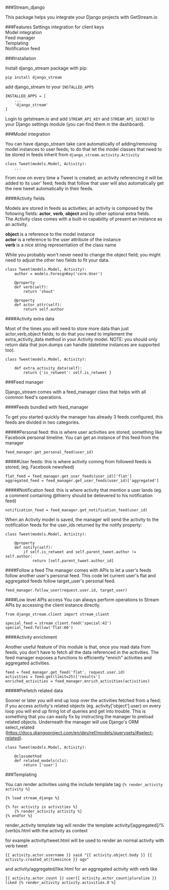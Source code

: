 
###Stream_django

This package helps you integrate your Django projects with GetStream.io


###Features
Settings integration for client keys  
Model integration  
Feed manager  
Templating  
Notification feed  

###Installation

Install django_stream package with pip:

```pip install django_stream```

add django_stream to your ```INSTALLED_APPS```

```
INSTALLED_APPS = [
    ...
    'django_stream'
]
```

Login to getstream.io and add
```STREAM_API_KEY``` and ```STREAM_API_SECRET``` to your Django settings module (you can find them in the dashboard).

###Model integration

You can have django_stream take care automatically of adding/removing model instances to user feeds; to do that let the model classes that need to be stored in feeds inherit from ```django_stream.activity.Activity```

```
class Tweet(models.Model, Activity):
    ...
```

From now on every time a Tweet is created; an activity referencing it will be added to its user' feed; feeds that follow that user will also automatically get the new tweet automatically in their feeds.

####Activity fields

Models are stored in feeds as activities; an activity is composed by the following fields: **actor**, **verb**, **object** and by other optional extra fields.  
The Activity class comes with a built-in capability of present an instance as an activity.

**object** is a reference to the model instance  
**actor** is a reference to the user attribute of the instance  
**verb** is a nice string representation of the class name

While you probably won't never need to change the object field; you might need to adjust the other two fields to fit your data.

```
class Tweet(models.Model, Activity):
    author = models.ForeignKey('core.User')

    @property
    def verb(self):
        return 'shout'

    @property
    def actor_attr(self):
        return self.author

```

####Activity extra data

Most of the times you will need to store more data than just actor,verb,object fields; to do that you need to implement the extra_activity_data method in your Activity model.
NOTE: you should only return data that json.dumps can handle (datetime instances are supported too).

```
class Tweet(models.Model, Activity):

    def extra_activity_data(self):
        return {'is_retweet': self.is_retweet }

```


###Feed manager

Django_stream comes with a feed_manager class that helps with all common feed's operations.  

####Feeds bundled with feed_manager

To get you started quickly the manager has already 3 feeds configured, this feeds are divided in two categories.

#####Personal feed:
this is where user activities are stored; something like Facebook personal timeline. You can get an instance of this feed from the manager  
```
feed_manager.get_personal_feed(user_id)
```  
#####User feeds:
this is where activity coming from followed feeds is stored; (eg. Facebook newsfeed)
```
flat_feed = feed_manager.get_user_feeds(user_id)['flat'] 
aggregated_feed = feed_manager.get_user_feeds(user_id)['aggregated'] 

```
#####Notification feed:
this is where activity that mention a user lands (eg. a comment containing @thierry should be delievered to his notification feed)
```
notification_feed = feed_manager.get_notification_feed(user_id)

```

When an Activity model is saved, the manager will send the activity to the notification feeds for the user_ids returned by the notify property:

```
class Tweet(models.Model, Activity):

    @property
    def notify(self):
        if self.is_retweet and self.parent_tweet.author != self.author:
            return [self.parent_tweet.author_id]

```



####Follow a feed
The manager comes with APIs to let a user's feeds follow another user's personal feed. This code let current user's flat and aggregated feeds follow target_user's personal feed.

```
feed_manager.follow_user(request.user.id, target_user)

```

####Low level APIs access
You can always perform operations to Stream APIs by accessing the client instance directly.

```
from django_stream.client import stream_client

special_feed = stream_client.feed('special:42')
special_feed.follow('flat:60')

```

####Activity enrichment

Another useful feature of this module is that, once you read data from feeds, you don't have to fetch all the data referenced in the activities. The feed manager exposes a functions to efficiently "enrich" activities and aggregated activities.

```
feed = feed_manager.get_feed('flat', request.user.id)
activities = feed.get(limit=25)['results']
enriched_activities = feed_manager.enrich_activities(activities)
``` 

#####Prefetch related data

Sooner or later you will end up loop over the activities fetched from a feed; if you access activity's related objects (eg. activity['object'].user) on every loop you will end up firing lot of queries and get into trouble. This is something that you can easily fix by instructing the manager to preload related objects. Underneath the manager will use Django's ORM select_related (https://docs.djangoproject.com/en/dev/ref/models/querysets/#select-related).


```
class Tweet(models.Model, Activity):

    @classmethod
    def related_models(cls):
        return ['user']

```

###Templating

You can render activities using the include template tag ``` {% render_activity activity %} ```

```
{% load stream_django %}

{% for activity in activities %}
    {% render_activity activity %}
{% endfor %}

```

render_activity template tag will render the template activity/[aggregated]/%(verb)s.html with the activity as context

for example activity/tweet.html will be used to render an normal activity with verb tweet

```
{{ activity.actor.username }} said "{{ activity.object.body }} {{ activity.created_at|timesince }} ago"
```

and activity/aggregated/like.html for an aggregated activity with verb like

```
{{ activity.actor_count }} user{{ activity.actor_count|pluralize }} liked {% render_activity activity.activities.0 %}
```
